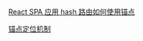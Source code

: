 [React SPA 应用 hash 路由如何使用锚点](https://juejin.im/post/5d4989f0e51d4561a705ba98)

[锚点定位机制](https://www.zhangxinxu.com/wordpress/2013/08/url-anchor-html-%e9%94%9a%e7%82%b9%e5%ae%9a%e4%bd%8d%e6%9c%ba%e5%88%b6-%e5%ba%94%e7%94%a8-%e9%97%ae%e9%a2%98/?shrink=1)

